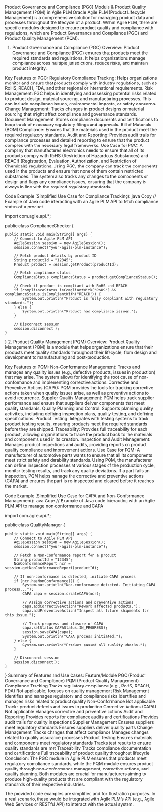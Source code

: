 Product Governance and Compliance (PGC) Module & Product Quality Management (PQM) in Agile PLM
Oracle Agile PLM (Product Lifecycle Management) is a comprehensive solution for managing product data and processes throughout the lifecycle of a product. Within Agile PLM, there are specific modules designed to ensure product quality and compliance with regulations, which are Product Governance and Compliance (PGC) and Product Quality Management (PQM).

1. Product Governance and Compliance (PGC)
Overview: Product Governance and Compliance (PGC) ensures that products meet the required standards and regulations. It helps organizations manage compliance across multiple jurisdictions, reduce risks, and maintain product integrity.

Key Features of PGC:
Regulatory Compliance Tracking: Helps organizations monitor and ensure that products comply with industry regulations, such as RoHS, REACH, FDA, and other regional or international requirements.
Risk Management: PGC helps in identifying and assessing potential risks related to product design, material sourcing, and manufacturing processes. This can include compliance issues, environmental impacts, or safety concerns.
Change Management: Tracks changes in product designs or material sourcing that might affect compliance and governance standards.
Document Management: Stores compliance documents and certifications to keep track of necessary regulatory filings and approvals.
Bill of Materials (BOM) Compliance: Ensures that the materials used in the product meet the required regulatory standards.
Audit and Reporting: Provides audit trails for compliance processes and detailed reporting to ensure that the product complies with the necessary legal frameworks.
Use Case for PGC:
A company that manufactures electronics needs to ensure that all of its products comply with RoHS (Restriction of Hazardous Substances) and REACH (Registration, Evaluation, Authorization, and Restriction of Chemicals) regulations. Using PGC, the company can track the components used in the products and ensure that none of them contain restricted substances. The system also tracks any changes to the components or design and flags any compliance issues, ensuring that the company is always in line with the required regulatory standards.

Code Example (Simplified Use Case for Compliance Tracking):
java
Copy
// Example of Java code interacting with an Agile PLM API to fetch compliance status of a product

import com.agile.api.*;

public class ComplianceChecker {

    public static void main(String[] args) {
        // Connect to Agile PLM API
        AgileSession session = new AgileSession();
        session.connect("your-agile-plm-instance");

        // Fetch product details by product ID
        String productId = "12345";
        Product product = session.getProduct(productId);

        // Fetch compliance status
        ComplianceStatus complianceStatus = product.getComplianceStatus();

        // Check if product is compliant with RoHS and REACH
        if (complianceStatus.isCompliantWith("RoHS") && complianceStatus.isCompliantWith("REACH")) {
            System.out.println("Product is fully compliant with regulatory standards.");
        } else {
            System.out.println("Product has compliance issues.");
        }

        // Disconnect session
        session.disconnect();
    }
}
2. Product Quality Management (PQM)
Overview: Product Quality Management (PQM) is a module that helps organizations ensure that their products meet quality standards throughout their lifecycle, from design and development to manufacturing and post-production.

Key Features of PQM:
Non-Conformance Management: Tracks and manages any quality issues (e.g., defective products, issues in production) that may arise. The system allows for identifying the root cause of non-conformance and implementing corrective actions.
Corrective and Preventive Actions (CAPA): PQM provides the tools for tracking corrective actions taken when quality issues arise, as well as preventive actions to avoid recurrence.
Supplier Quality Management: PQM helps track supplier performance and ensure that suppliers deliver components that meet quality standards.
Quality Planning and Control: Supports planning quality activities, including defining inspection plans, quality testing, and defining specifications.
Product Testing: Integrates with testing systems to track product testing results, ensuring products meet the required standards before they are shipped.
Traceability: Provides full traceability for each product, allowing organizations to trace the product back to the materials and components used in its creation.
Inspection and Audit Management: Manages product inspections and audits, providing reports on product quality compliance and improvement actions.
Use Case for PQM:
A manufacturer of automotive parts wants to ensure that all its components meet strict safety and durability standards. Using PQM, the manufacturer can define inspection processes at various stages of the production cycle, monitor testing results, and track any quality deviations. If a part fails an inspection, PQM helps manage the corrective and preventive actions (CAPA) and ensures the part is re-inspected and cleared before it reaches the market.

Code Example (Simplified Use Case for CAPA and Non-Conformance Management):
java
Copy
// Example of Java code interacting with an Agile PLM API to manage non-conformance and CAPA

import com.agile.api.*;

public class QualityManager {

    public static void main(String[] args) {
        // Connect to Agile PLM API
        AgileSession session = new AgileSession();
        session.connect("your-agile-plm-instance");

        // Fetch a Non-Conformance report for a product
        String productId = "12345";
        NonConformanceReport ncr = session.getNonConformanceReport(productId);

        // If non-conformance is detected, initiate CAPA process
        if (ncr.hasNonConformance()) {
            System.out.println("Non-conformance detected. Initiating CAPA process...");
            CAPA capa = session.createCAPA(ncr);

            // Assign corrective actions and preventive actions
            capa.addCorrectiveAction("Rework affected products.");
            capa.addPreventiveAction("Inspect all future shipments for this issue.");
            
            // Track progress and closure of CAPA
            capa.setStatus(CAPAStatus.IN_PROGRESS);
            session.saveCAPA(capa);
            System.out.println("CAPA process initiated.");
        } else {
            System.out.println("Product passed all quality checks.");
        }

        // Disconnect session
        session.disconnect();
    }
}
Summary of Features and Use Cases:
Feature/Module	PGC (Product Governance and Compliance)	PQM (Product Quality Management)
Compliance Tracking	Tracks regulatory compliance (e.g., RoHS, REACH, FDA)	Not applicable; focuses on quality management
Risk Management	Identifies and manages regulatory and compliance risks	Identifies and manages risks related to product quality
Non-Conformance	Not applicable	Tracks product defects and issues in production
Corrective Actions (CAPA)	Not applicable	Manages corrective and preventive actions
Audit and Reporting	Provides reports for compliance audits and certifications	Provides audit trails for quality inspections
Supplier Management	Ensures suppliers meet regulatory standards	Ensures suppliers deliver quality parts
Change Management	Tracks changes that affect compliance	Manages changes related to quality assurance processes
Product Testing	Ensures materials and components meet regulatory standards	Tracks test results to ensure quality standards are met
Traceability	Tracks compliance documentation and certifications	Full traceability of product quality throughout lifecycle
Conclusion:
The PGC module in Agile PLM ensures that products meet regulatory compliance standards, while the PQM module ensures product quality through non-conformance management, corrective actions, and quality planning. Both modules are crucial for manufacturers aiming to produce high-quality products that are compliant with the regulatory standards of their respective industries.

The provided code examples are simplified and for illustration purposes. In a real scenario, these would be integrated with Agile PLM’s API (e.g., Agile Web Services or RESTful API) to interact with the actual system.



